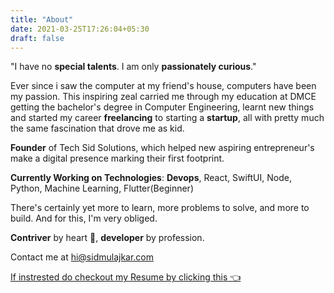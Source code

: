 ```yaml
---
title: "About"
date: 2021-03-25T17:26:04+05:30
draft: false
---
```


"I have no **special talents**. I am only **passionately curious**."

Ever since i saw the computer at my friend's house, computers have been my passion. This inspiring zeal carried me through my education at DMCE getting the bachelor's degree in Computer Engineering, learnt new things and started my career **freelancing** to starting a **startup**, all with pretty much the same fascination that drove me as kid.

**Founder** of Tech Sid Solutions, which helped new aspiring entrepreneur's make a digital presence marking their first footprint.

**Currently Working on Technologies**: **Devops**, React, SwiftUI, Node, Python, Machine Learning, Flutter(Beginner)

There's certainly yet more to learn, more problems to solve, and more to build. And for this, I'm very obliged.


**Contriver** by heart 💚, **developer** by profession. 

Contact me at hi@sidmulajkar.com 

[If instrested do checkout my Resume by clicking this 👈](https://drive.google.com/file/d/1v70Py39fs1z2FXv6N13aSEFyEJIc11lZ/view?usp=sharing)